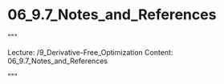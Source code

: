# 06_9.7_Notes_and_References

"""

Lecture: /9_Derivative-Free_Optimization
Content: 06_9.7_Notes_and_References

"""

